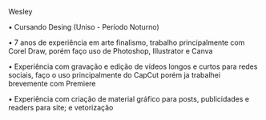 Wesley


• Cursando Desing (Uniso - Período Noturno)


• 7 anos de experiência em arte finalismo, trabalho principalmente com Corel Draw, porém faço uso de Photoshop, Illustrator e Canva


• Experiência com gravação e edição de vídeos longos e curtos para redes sociais, faço o uso principalmente do CapCut porém ja trabalhei brevemente com Premiere


• Experiência com criação de material gráfico para posts, publicidades e readers para site; e vetorização
